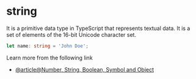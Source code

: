 # string

It is a primitive data type in TypeScript that represents textual data. It is a set of elements of the 16-bit Unicode character set.

```typescript
let name: string = 'John Doe';
```

Learn more from the following link

- [@article@Number, String, Boolean, Symbol and Object](https://www.typescriptlang.org/docs/handbook/2/everyday-types.html#the-primitives-string-number-and-boolean)
